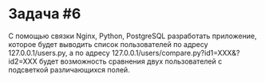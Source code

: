 # Задача #6
С помощью связки Nginx, Python, PostgreSQL разработать приложение, которое будет выводить список пользователей по адресу 127.0.0.1/users.py, а по адресу 127.0.0.1/users/compare.py?id1=XXX&?id2=XXX будет возможность сравнения двух пользователей с подсветкой различающихся полей.

